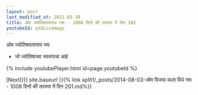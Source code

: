 ```yaml
---
layout: post
last_modified_at: 2021-03-30
title: ओम ज्योतिषमायणाय नमः - 1008 दिनों की तपस्या में दिन 202
youtubeId: qtQLcv4mwgo
---
```

 
 
 ओम ज्योतिषमायणाय नमः  
 
 -  जो ज्योतिषाच्या स्वरुपाचा आहे 
 
  
 
  
 
 
 
 
 
 


{% include youtubePlayer.html id=page.youtubeId %}
 
[Next]({{ site.baseurl }}{% link  split1/_posts/2014-08-03-ओम विजया कला विधे नमः - 1008 दिनों की तपस्या में दिन 201.md%})
 
